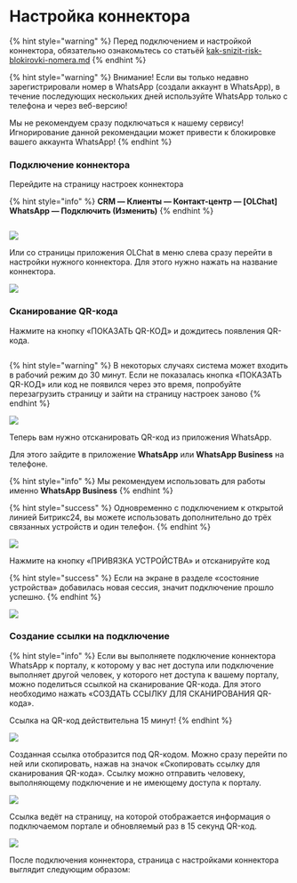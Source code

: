 # Настройка коннектора

{% hint style="warning" %}
Перед подключением и настройкой коннектора, обязательно ознакомьтесь со статьёй [kak-snizit-risk-blokirovki-nomera.md](../kak-snizit-risk-blokirovki-nomera.md "mention")
{% endhint %}

{% hint style="warning" %}
Внимание! Если вы только недавно зарегистрировали номер в WhatsApp (создали аккаунт в WhatsApp), в течение последующих нескольких дней используйте WhatsApp только с телефона и через веб-версию!

Мы не рекомендуем сразу подключаться к нашему сервису! Игнорирование данной рекомендации может привести к блокировке вашего аккаунта WhatsApp!
{% endhint %}

### Подключение коннектора

Перейдите на страницу настроек коннектора

{% hint style="info" %}
**CRM — Клиенты — Контакт-центр — \[OLChat] WhatsApp — Подключить (Изменить)**
{% endhint %}

<figure><img src="../.gitbook/assets/image (3).png" alt=""><figcaption></figcaption></figure>

![](<../.gitbook/assets/image (373).png>)

Или со страницы приложения OLChat в меню слева сразу перейти в настройки нужного коннектора. Для этого нужно нажать на название коннектора.

![](<../.gitbook/assets/image (793).png>)

### Сканирование QR-кода

Нажмите на кнопку «ПОКАЗАТЬ QR-КОД» и дождитесь появления QR-кода.&#x20;

<figure><img src="../.gitbook/assets/image (352).png" alt=""><figcaption></figcaption></figure>

{% hint style="warning" %}
В некоторых случаях система может входить в рабочий режим до 30 минут. Если не показалась кнопка «ПОКАЗАТЬ QR-КОД» или код не появился через это время, попробуйте перезагрузить страницу и зайти на страницу настроек заново
{% endhint %}

![](<../.gitbook/assets/image (43).png>)

Теперь вам нужно отсканировать QR-код из приложения WhatsApp.

Для этого зайдите в приложение **WhatsApp** или **WhatsApp Business** на телефоне.

{% hint style="info" %}
Мы рекомендуем использовать для работы именно **WhatsApp Business**
{% endhint %}

{% hint style="success" %}
Одновременно с подключением к открытой линией Битрикс24, вы можете использовать дополнительно до трёх связанных устройств и один телефон.
{% endhint %}

![](<../.gitbook/assets/image (563).png>)

Нажмите на кнопку «ПРИВЯЗКА УСТРОЙСТВА» и отсканируйте код

{% hint style="success" %}
Если на экране в разделе «состояние устройства» добавилась новая сессия, значит подключение прошло успешно.
{% endhint %}

![](<../.gitbook/assets/image (120).png>)

### Создание ссылки на подключение

{% hint style="info" %}
Если вы выполняете подключение коннектора WhatsApp к порталу, к которому у вас нет доступа или подключение выполняет другой человек, у которого нет доступа к вашему порталу, можно поделиться ссылкой на сканирование QR-кода. Для этого необходимо нажать «СОЗДАТЬ ССЫЛКУ ДЛЯ СКАНИРОВАНИЯ QR-кода».

Ссылка на QR-код действительна 15 минут!
{% endhint %}

![](<../.gitbook/assets/image (730).png>)

Созданная ссылка отобразится под QR-кодом. Можно сразу перейти по ней или скопировать, нажав на значок «Скопировать ссылку для сканирования QR-кода». Ссылку можно отправить человеку, выполняющему подключение и не имеющему доступа к порталу.

![](<../.gitbook/assets/image (759).png>)

Ссылка ведёт на страницу, на которой отображается информация о подключаемом портале и обновляемый раз в 15 секунд QR-код.

![](<../.gitbook/assets/image (132).png>)

После подключения коннектора, страница с настройками коннектора выглядит следующим образом:

<figure><img src="../.gitbook/assets/image (491).png" alt=""><figcaption></figcaption></figure>
